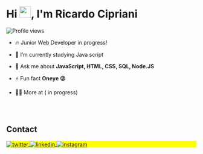 <h1 align="left">Hi <img src="https://raw.githubusercontent.com/kaueMarques/kaueMarques/master/hi.gif" height="30px">, I'm Ricardo Cipriani</h1>
<p align="left"> <img src="https://komarev.com/ghpvc/?username=KadoCBC&color=yellow" alt="Profile views" /> </p>

- 🔥 Junior Web Developer in progress! 

- 🔭 I’m currently studying Java script

- 💬 Ask me about **JavaScript, HTML, CSS, SQL, Node.JS**

- ⚡ Fun fact **Oneye 😜**

- 👨‍💻 More at ( in progress)

<!--

<br><br>

## 🛠 &nbsp;Tech Stack

![JavaScript](https://img.shields.io/badge/-JavaScript-05122A?style=flat&logo=javascript)&nbsp;
![Node.js](https://img.shields.io/badge/-Node.js-05122A?style=flat&logo=node.js)&nbsp;
![HTML](https://img.shields.io/badge/-HTML-05122A?style=flat&logo=HTML5)&nbsp;
![CSS](https://img.shields.io/badge/-CSS-05122A?style=flat&logo=CSS3&logoColor=1572B6)&nbsp;
![React](https://img.shields.io/badge/-React-05122A?style=flat&logo=react)&nbsp;
![Git](https://img.shields.io/badge/-Git-05122A?style=flat&logo=git)&nbsp;
![GitHub](https://img.shields.io/badge/-GitHub-05122A?style=flat&logo=github)&nbsp;
![Markdown](https://img.shields.io/badge/-Markdown-05122A?style=flat&logo=markdown)&nbsp;
![Visual Studio Code](https://img.shields.io/badge/-Visual%20Studio%20Code-05122A?style=flat&logo=visual-studio-code&logoColor=007ACC)&nbsp;
![PostgreSQL](https://img.shields.io/badge/-PostgreSQL-05122A?style=flat&logo=postgresql)&nbsp;
![SQLite](https://img.shields.io/badge/-SQLite-05122A?style=flat&logo=sqlite)&nbsp;

<br><br>

## ⚙️ &nbsp;GitHub Analytics

<p align="left">
<img width="530em" src="https://github-readme-stats.vercel.app/api?username=maykbrito&show_icons=true&theme=vision-friendly-dark" alt="maykbrito's stats"/>
<img width="530em" src="https://github-readme-stats.vercel.app/api/top-langs/?username=maykbrito&layout=compact&theme=vision-friendly-dark" alt="maykbrito's most languages"/>
</p>
-->

<br><br>

## Contact

<p align="left" style="background:yellow">
<a href="https://twitter.com/KadoCBC" target="_blank">
  <img align="center" src="https://img.shields.io/badge/-RicardoCipriani-05122A?style=flat&logo=twitter" alt="twitter"/>  
</a>
<a href="www.linkedin.com/in/ricardo-costa-b57801236" target="_blank">
  <img align="center" src="https://img.shields.io/badge/-RicardoCipriani-05122A?style=flat&logo=linkedin" alt="linkedin"/>
</a>
<a href="https://instagram.com/ricardo.cipriani" target="_blank">
 <img align="center" src="https://img.shields.io/badge/-RicardoCipriani-05122A?style=flat&logo=instagram" alt="instagram"/>
</a>

</p>

